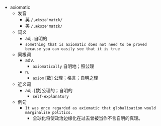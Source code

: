 - axiomatic
  - 发音
    - 英 `/,æksɪə'mætɪk/`
    - 美 `/,æksɪə'mætɪk/`
  - 词义
    - adj. 自明的
    - `something that is axiomatic does not need to be proved because you can easily see that it is true`
  - 同根词
    - adv.
      - `axiomatically` 自明地；照公理
    - n.
      - `axiom` [数] 公理；格言；自明之理
  - 近义词
    - adj. [数]公理的；自明的
      - `self-explanatory`
  - 例句
    - `It was once regarded as axiomatic that globalisation would marginalise politics.`
      - 全球化将使政治边缘化在过去曾被当作不言自明的真理。

